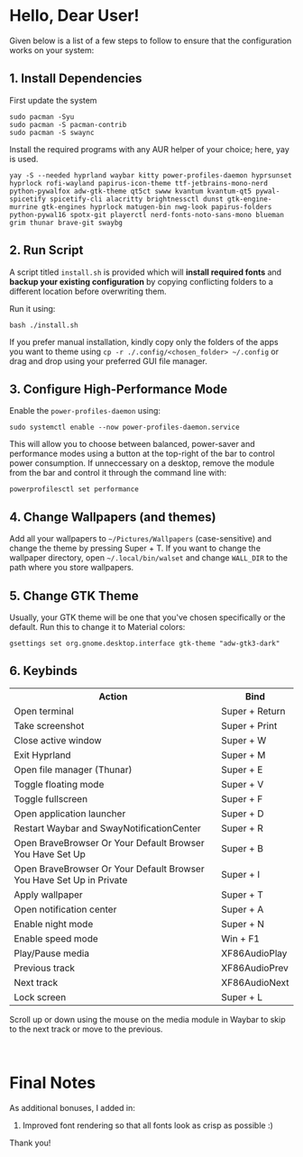 # Hello, Dear User!

Given below is a list of a few steps to follow to ensure that the configuration works on your
system:

## 1. Install Dependencies

First update the system


```
sudo pacman -Syu
sudo pacman -S pacman-contrib
sudo pacman -S swaync
```

Install the required programs with any AUR helper of your choice; here, yay is used.

```
yay -S --needed hyprland waybar kitty power-profiles-daemon hyprsunset hyprlock rofi-wayland papirus-icon-theme ttf-jetbrains-mono-nerd python-pywalfox adw-gtk-theme qt5ct swww kvantum kvantum-qt5 pywal-spicetify spicetify-cli alacritty brightnessctl dunst gtk-engine-murrine gtk-engines hyprlock matugen-bin nwg-look papirus-folders python-pywal16 spotx-git playerctl nerd-fonts-noto-sans-mono blueman grim thunar brave-git swaybg
```

## 2. Run Script

A script titled `install.sh` is provided which will <b>install required fonts</b> and <b>backup
your existing configuration</b> by copying conflicting folders to a different location
before overwriting them.

Run it using:

```
bash ./install.sh
```

If you prefer manual installation, kindly copy only the folders of the apps you want to theme
using `cp -r ./.config/<chosen_folder> ~/.config` or drag and drop using your preferred GUI file
manager.

## 3. Configure High-Performance Mode

Enable the `power-profiles-daemon` using:

```
sudo systemctl enable --now power-profiles-daemon.service
```

This will allow you to choose between balanced, power-saver and performance modes using a button
at the top-right of the bar to control power consumption. If unneccessary on a desktop, remove the
module from the bar and control it through the command line with:

```
powerprofilesctl set performance
```

## 4. Change Wallpapers (and themes)

Add all your wallpapers to `~/Pictures/Wallpapers` (case-sensitive) and change the theme by pressing Super + T. If you want to change the wallpaper directory, open `~/.local/bin/walset` and change `WALL_DIR` to the path where you store wallpapers.

## 5. Change GTK Theme

Usually, your GTK theme will be one that you've chosen specifically or the default. Run
this to change it to Material colors:

```
gsettings set org.gnome.desktop.interface gtk-theme "adw-gtk3-dark"
```

## 6. Keybinds

<table>
  <tr>
    <th>Action</th>
    <th>Bind</th>
  </tr>
  <tr>
    <td>Open terminal</td>
    <td>Super + Return</td>
  </tr>
  <tr>
    <td>Take screenshot</td>
    <td>Super + Print</td>
  </tr>
  <tr>
    <td>Close active window</td>
    <td>Super + W</td>
  </tr>
  <tr>
    <td>Exit Hyprland</td>
    <td>Super + M</td>
  </tr>
  <tr>
    <td>Open file manager (Thunar)</td>
    <td>Super + E</td>
  </tr>
  <tr>
    <td>Toggle floating mode</td>
    <td>Super + V</td>
  </tr>
  <tr>
    <td>Toggle fullscreen</td>
    <td>Super + F</td>
  </tr>
  <tr>
    <td>Open application launcher</td>
    <td>Super + D</td>
  </tr>
  <tr>
    <td>Restart Waybar and SwayNotificationCenter</td>
    <td>Super + R</td>
  </tr>
  <tr>
    <td>Open BraveBrowser Or Your Default Browser You Have Set Up</td>
    <td>Super + B</td>
  </tr>
  <tr>
  <td>Open BraveBrowser Or Your Default Browser You Have Set Up in Private</td>
    <td>Super + I</td>
  </tr>
  <tr>
    <td>Apply wallpaper</td>
    <td>Super + T</td>
  </tr>
  <tr>
    <td>Open notification center</td>
    <td>Super + A</td>
  </tr>
  <tr>
    <td>Enable night mode</td>
    <td>Super + N</td>
  </tr>
  <tr>
    <td>Enable speed mode</td>
    <td>Win + F1</td>
  </tr>
  <tr>
    <td>Play/Pause media</td>
    <td>XF86AudioPlay</td>
  </tr>
  <tr>
    <td>Previous track</td>
    <td>XF86AudioPrev</td>
  </tr>
  <tr>
    <td>Next track</td>
    <td>XF86AudioNext</td>
  </tr>
  <tr>
    <td>Lock screen</td>
    <td>Super + L</td>
  </tr>
</table>

Scroll up or down using the mouse on the media module in Waybar to skip to the next track or move to the previous.

<br>

# Final Notes

As additional bonuses, I added in:

1. Improved font rendering so that all fonts look as crisp as possible :)

Thank you!
